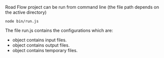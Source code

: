 Road Flow project can be run from command line (the file path depends on the active directory)
```
node bin/run.js
```
The file run.js contains the configurations which are:
* object contains  input files.
* object contains output files.
* object contains temporary files.
